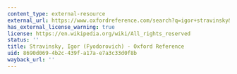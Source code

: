 ```yaml
---
content_type: external-resource
external_url: https://www.oxfordreference.com/search?q=igor+stravinsky&searchBtn=Search&isQuickSearch=true
has_external_license_warning: true
license: https://en.wikipedia.org/wiki/All_rights_reserved
status: ''
title: Stravinsky, Igor (Fyodorovich) - Oxford Reference
uid: 8690d069-4b2c-439f-a17a-e7a3c33d0f8b
wayback_url: ''
---
```

